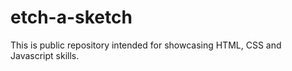 # etch-a-sketch
 This is public repository intended for showcasing HTML, CSS and Javascript skills.
